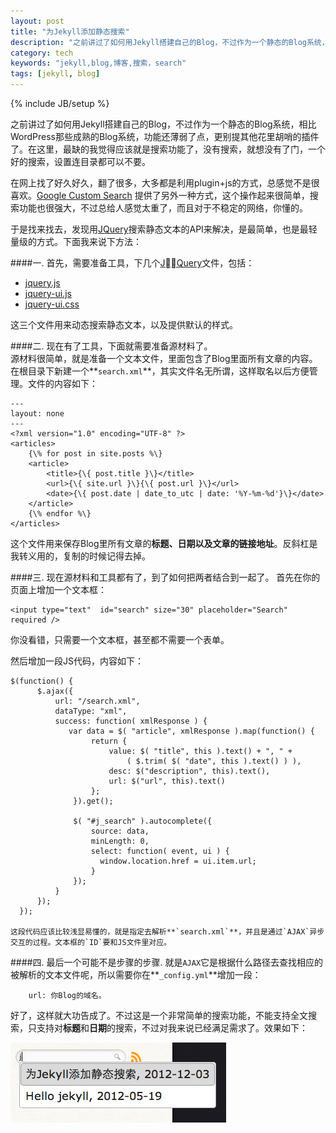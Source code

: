 ```yaml
---
layout: post
title: "为Jekyll添加静态搜索"
description: "之前讲过了如何用Jekyll搭建自己的Blog，不过作为一个静态的Blog系统，相比WordPress那些成熟的Blog系统，功能还薄弱了点，更别提其他花里胡哨的插件了。在这里，最缺的我觉得应该就是搜索功能了，没有搜索，就想没有了门，一个好的搜索，设置连目录都可以不要。"
category: tech
keywords: "jekyll,blog,博客,搜索，search"
tags: [jekyll, blog]
---
```

{% include JB/setup %}

之前讲过了如何用Jekyll搭建自己的Blog，不过作为一个静态的Blog系统，相比WordPress那些成熟的Blog系统，功能还薄弱了点，更别提其他花里胡哨的插件了。在这里，最缺的我觉得应该就是搜索功能了，没有搜索，就想没有了门，一个好的搜索，设置连目录都可以不要。  

在网上找了好久好久，翻了很多，大多都是利用plugin+js的方式，总感觉不是很喜欢。[Google Custom Search](http://www.google.com/cse/manage/all) 提供了另外一种方式，这个操作起来很简单，搜索功能也很强大，不过总给人感觉太重了，而且对于不稳定的网络，你懂的。  

于是找来找去，发现用[JQuery](http://jquery.com)搜索静态文本的API来解决，是最简单，也是最轻量级的方式。下面我来说下方法：  


####一. 首先，需要准备工具，下几个[JQuery](http://jquery.com)文件，包括： 
  
* [jquery.js](http://code.jquery.com/jquery.js)
* [jquery-ui.js](http://code.jquery.com/ui/1.8.18/jquery-ui.js)
* [jquery-ui.css](http://code.jquery.com/ui/1.8.18/themes/base/jquery-ui.css)  
  
这三个文件用来动态搜索静态文本，以及提供默认的样式。  

####二. 现在有了工具，下面就需要准备源材料了。  
源材料很简单，就是准备一个文本文件，里面包含了Blog里面所有文章的内容。在根目录下新建一个**`search.xml`**，其实文件名无所谓，这样取名以后方便管理。文件的内容如下：  
	
	---
	layout: none
	---
	<?xml version="1.0" encoding="UTF-8" ?>
	<articles>
		{\% for post in site.posts %\}
		<article>
    		<title>{\{ post.title }\}</title>
    		<url>{\{ site.url }\}{\{ post.url }\}</url>
    		<date>{\{ post.date | date_to_utc | date: '%Y-%m-%d'}\}</date>
		</article>
		{\% endfor %\}
	</articles>
		
这个文件用来保存Blog里所有文章的**标题、日期以及文章的链接地址**。反斜杠是我转义用的，复制的时候记得去掉。  
	
####三. 现在源材料和工具都有了，到了如何把两者结合到一起了。
首先在你的页面上增加一个文本框：

	<input type="text"  id="search" size="30" placeholder="Search" required />  
		
你没看错，只需要一个文本框，甚至都不需要一个表单。

然后增加一段JS代码，内容如下：  
  
 	$(function() {
          $.ajax({
              url: "/search.xml",
              dataType: "xml",
              success: function( xmlResponse ) {
                 var data = $( "article", xmlResponse ).map(function() {
                      return {
                          value: $( "title", this ).text() + ", " +
                              ( $.trim( $( "date", this ).text() ) ),
                          desc: $("description", this).text(),
                          url: $("url", this).text()
                      };
                  }).get();
  
                  $( "#j_search" ).autocomplete({
                      source: data,
                      minLength: 0,
                      select: function( event, ui ) {
                        window.location.href = ui.item.url;
                      }
                  });
              }
          });
      });
        
	这段代码应该比较浅显易懂的，就是指定去解析**`search.xml`**，并且是通过`AJAX`异步交互的过程。文本框的`ID`要和JS文件里对应。    

####四. 最后一个可能不是步骤的步骤.
就是`AJAX`它是根据什么路径去查找相应的被解析的文本文件呢，所以需要你在**`_config.yml`**增加一段：

		url: 你Blog的域名。
		
好了，这样就大功告成了。不过这是一个非常简单的搜索功能，不能支持全文搜索，只支持对**标题**和**日期**的搜索，不过对我来说已经满足需求了。效果如下：

![demo](/assets/custom/photos/20121203/demo.png)



